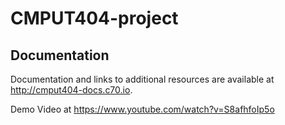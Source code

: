 # CMPUT404-project

## Documentation

Documentation and links to additional resources are available at http://cmput404-docs.c70.io.

Demo Video at https://www.youtube.com/watch?v=S8afhfoIp5o
